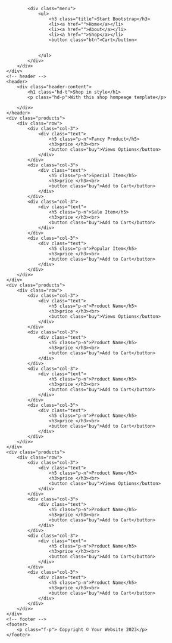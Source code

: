 <!DOCTYPE html>
<html lang="en">

<head>
    <meta charset="UTF-8">
    <meta name="viewport" content="width=device-width, initial-scale=1.0">
    <link rel="stylesheet" href="style.css">
    <link rel="stylesheet" href="responsive.css">
    <title>Document</title>
</head>

<body>
    <div class="container">
        <div class="menuber">

            <div class="menu">
                <ul>
                    <h3 class="title">Start Bootstrap</h3>
                    <li><a href="">Home</a></li>
                    <li><a href="">About</a></li>
                    <li><a href="">Shop</a></li>
                    <button class="btn">Cart</button>


                </ul>
            </div>
        </div>
    </div>
    <!-- header -->
    <header>
        <div class="header-content">
            <h1 class="hd-t">Shop in style</h1>
            <p class="hd-p">With this shop hompeage template</p>

        </div>
    </header>
    <div class="products">
        <div class="row">
            <div class="col-3">
                <div class="text">
                    <h5 class="p-n">Fancy Product</h5>
                    <h3>price </h3><br>
                    <button class="buy">Views Options</button>
                </div>
            </div>
            <div class="col-3">
                <div class="text">
                    <h5 class="p-n">Special Item</h5>
                    <h3>price </h3><br>
                    <button class="buy">Add to Cart</button>
                </div>
            </div>
            <div class="col-3">
                <div class="text">
                    <h5 class="p-n">Sale Item</h5>
                    <h3>price </h3><br>
                    <button class="buy">Add to Cart</button>
                </div>
            </div>
            <div class="col-3">
                <div class="text">
                    <h5 class="p-n">Popular Item</h5>
                    <h3>price </h3><br>
                    <button class="buy">Add to Cart</button>
                </div>
            </div>
        </div>
    </div>
    <div class="products">
        <div class="row">
            <div class="col-3">
                <div class="text">
                    <h5 class="p-n">Product Name</h5>
                    <h3>price </h3><br>
                    <button class="buy">Views Options</button>
                </div>
            </div>
            <div class="col-3">
                <div class="text">
                    <h5 class="p-n">Product Name</h5>
                    <h3>price </h3><br>
                    <button class="buy">Add to Cart</button>
                </div>
            </div>
            <div class="col-3">
                <div class="text">
                    <h5 class="p-n">Product Name</h5>
                    <h3>price </h3><br>
                    <button class="buy">Add to Cart</button>
                </div>
            </div>
            <div class="col-3">
                <div class="text">
                    <h5 class="p-n">Product Name</h5>
                    <h3>price </h3><br>
                    <button class="buy">Add to Cart</button>
                </div>
            </div>
        </div>
    </div>
    <div class="products">
        <div class="row">
            <div class="col-3">
                <div class="text">
                    <h5 class="p-n">Product Name</h5>
                    <h3>price </h3><br>
                    <button class="buy">Views Options</button>
                </div>
            </div>
            <div class="col-3">
                <div class="text">
                    <h5 class="p-n">Product Name</h5>
                    <h3>price </h3><br>
                    <button class="buy">Add to Cart</button>
                </div>
            </div>
            <div class="col-3">
                <div class="text">
                    <h5 class="p-n">Product Name</h5>
                    <h3>price </h3><br>
                    <button class="buy">Add to Cart</button>
                </div>
            </div>
            <div class="col-3">
                <div class="text">
                    <h5 class="p-n">Product Name</h5>
                    <h3>price </h3><br>
                    <button class="buy">Add to Cart</button>
                </div>
            </div>
        </div>
    </div>
    <!-- footer -->
    <footer>
        <p class="f-p"> Copyright © Your Website 2023</p>
    </footer>







</body>

</html>
